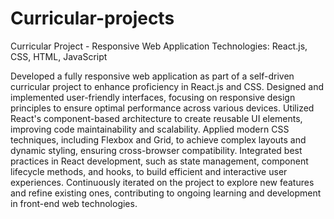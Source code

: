 ﻿# Curricular-projects
Curricular Project - Responsive Web Application
Technologies: React.js, CSS, HTML, JavaScript

Developed a fully responsive web application as part of a self-driven curricular project to enhance proficiency in React.js and CSS.
Designed and implemented user-friendly interfaces, focusing on responsive design principles to ensure optimal performance across various devices.
Utilized React's component-based architecture to create reusable UI elements, improving code maintainability and scalability.
Applied modern CSS techniques, including Flexbox and Grid, to achieve complex layouts and dynamic styling, ensuring cross-browser compatibility.
Integrated best practices in React development, such as state management, component lifecycle methods, and hooks, to build efficient and interactive user experiences.
Continuously iterated on the project to explore new features and refine existing ones, contributing to ongoing learning and development in front-end web technologies.

